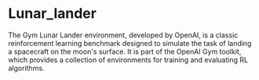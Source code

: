 # Lunar_lander
 The Gym Lunar Lander environment, developed by OpenAI, is a classic reinforcement learning benchmark designed to simulate the task of landing a spacecraft on the moon's surface. It is part of the OpenAI Gym toolkit, which provides a collection of environments for training and evaluating RL algorithms.

